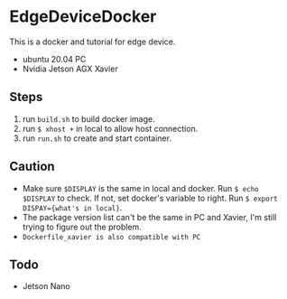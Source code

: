 # EdgeDeviceDocker
This is a docker and tutorial for edge device.
- ubuntu 20.04 PC
- Nvidia Jetson AGX Xavier

## Steps
1. run `build.sh` to build docker image.
2. run `$ xhost +` in local to allow host connection.
3. run `run.sh` to create and start container.

## Caution
- Make sure `$DISPLAY` is the same in local and docker. Run `$ echo $DISPLAY` to check. If not, set docker's variable to right. Run `$ export DISPAY={what's in local}`.
- The package version list can't be the same in PC and Xavier, I'm still trying to figure out the problem.
- `Dockerfile_xavier is also compatible with PC`

## Todo
- Jetson Nano
